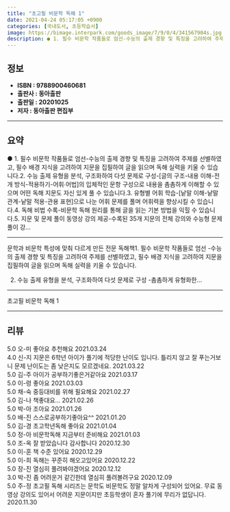 ```yaml
---
title: "초고필 비문학 독해 1"
date: 2021-04-24 05:17:05 +0900
categories: [국내도서, 초등학습서]
image: https://bimage.interpark.com/goods_image/7/9/0/4/341567904s.jpg
description: ● 1. 필수 비문학 작품들로 엄선-수능의 출제 경향 및 특징을 고려하여 주제를 선별하였고, 필수 배경 지식을 고려하여 지문을 집필하여 글을 읽으며 독해 실력을 키울 수 있습니다.2. 수능 출제 유형을 분석, 구조화하여 다섯 문제로 구성-[글의 구조-내용 이해-전개 방식-적용하기-어휘
---
```


## **정보**

- **ISBN : 9788900460681**
- **출판사 : 동아출판**
- **출판일 : 20201025**
- **저자 : 동아출판 편집부**

------



## **요약**

●  1. 필수 비문학 작품들로 엄선-수능의 출제 경향 및 특징을 고려하여 주제를 선별하였고, 필수 배경 지식을 고려하여 지문을 집필하여 글을 읽으며 독해 실력을 키울 수 있습니다.2. 수능 출제 유형을 분석, 구조화하여 다섯 문제로 구성-[글의 구조-내용 이해-전개 방식-적용하기-어휘&#8729;어법]의 입체적인 문항 구성으로 내용을 촘촘하게 이해할 수 있으며 어떤 독해 지문도 자신 있게 풀 수 있습니다.3. 유형별 어휘 학습-[낱말 이해-낱말 관계-낱말 적용-관용 표현]으로 나눈 어휘 문제를 풀며 어휘력을 향상시킬 수 있습니다.4. 독해 비법 수록-비문학 독해 원리를 통해 글을 읽는 기본 방법을 익힐 수 있습니다.5. 지문 및 문제 풀이 동영상 강의 제공-수록된 35개 지문의 전체 강의와 수능형 문제 풀이 강...

------

문학과 비문학 특성에 맞춰 다르게 만든 전문 독해책1. 필수 비문학 작품들로 엄선
-수능의 출제 경향 및 특징을 고려하여 주제를 선별하였고, 필수 배경 지식을 고려하여 지문을 집필하여 글을 읽으며 독해 실력을 키울 수 있습니다.

2. 수능 출제 유형을 분석, 구조화하여 다섯 문제로 구성
-촘촘하게 유형화한... 

------


초고필 비문학 독해 1 

------


## **리뷰** 

5.0 오-미 좋아요
추천해요 2021.03.24 <br/>4.0 신-지 지문은 6학년 아이가 풀기에 적당한 난이도 입니다.
틀리지 않고 잘 푸는거보니 문제 난이도는 좀 낮은지도 모르겠네요. 2021.03.22 <br/>5.0 김-주 아이가 공부하기좋은거같아요 2021.03.17 <br/>5.0 이-령 좋아요 2021.03.03 <br/>5.0 채-숙 중등대비를 위해 필요해요 2021.02.27 <br/>5.0 김-나 책좋대요... 2021.02.26 <br/>5.0 박-아 조아요 2021.01.26 <br/>5.0 배-진 스스로공부하기좋아요^^ 2021.01.20 <br/>5.0 김-경 초고학년독해 좋아요 2021.01.04 <br/>5.0 정-아 비문학독해 지금부터 준비해요 2021.01.03 <br/>5.0 조-옥 잘 받았습니다 감사합니다  2020.12.30 <br/>5.0 이-훈 책 수준 있어요 2020.12.29 <br/>5.0 이-희 독해는 꾸준히 해오고있어요 2020.12.22 <br/>5.0 장-진 열심히 풀려봐야겠어요 2020.12.12 <br/>3.0 박-진 좀 어려운거 같긴한데 열심히 풀려볼려구요 2020.12.09 <br/>5.0 주-정 초고필 독해 시리즈는 문학도 비문학도 정말 알차게 구성되어 있어요. 무료 동영상 강의도 있어서 어려운 지문이지만 초등학생이 혼자 풀기에 무리가 없답니다. 2020.11.30 <br/>